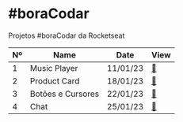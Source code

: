 # #boraCodar

Projetos #boraCodar da Rocketseat


|Nº|Name|Date|View|
| ----- | ----- | ----- | ----- |
|1|Music Player|11/01/23|<a href="Desafio-01">🔗</a>|
|2|Product Card|18/01/23|<a href="Desafio-02">🔗</a>|
|3|Botões e Cursores|22/01/23|<a href="Desafio-03">🔗</a>|
|4|Chat|25/01/23|<a href="Desafio-04">🔗</a>|


